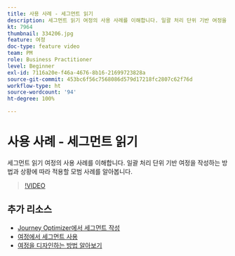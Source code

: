 ```yaml
---
title: 사용 사례 - 세그먼트 읽기
description: 세그먼트 읽기 여정의 사용 사례를 이해합니다. 일괄 처리 단위 기반 여정을 작성하는 방법과 상황에 따라 적용할 모범 사례를 알아봅니다.
kt: 7964
thumbnail: 334206.jpg
feature: 여정
doc-type: feature video
team: PM
role: Business Practitioner
level: Beginner
exl-id: 7116a20e-f46a-4676-8b16-21699723828a
source-git-commit: 453bc6f56c7568086d579d17218fc2807c62f76d
workflow-type: ht
source-wordcount: '94'
ht-degree: 100%

---
```


# 사용 사례 - 세그먼트 읽기

세그먼트 읽기 여정의 사용 사례를 이해합니다. 일괄 처리 단위 기반 여정을 작성하는 방법과 상황에 따라 적용할 모범 사례를 알아봅니다.

>[!VIDEO](https://video.tv.adobe.com/v/334206?quality=12)

## 추가 리소스

* [Journey Optimizer에서 세그먼트 작성](https://experienceleague.adobe.com/docs/journey-optimizer/using/segment/creating-a-segment.html?lang=ko)
* [여정에서 세그먼트 사용](https://experienceleague.adobe.com/docs/journey-optimizer/using/orchestrate-journeys/about-journey-building/read-segment.html?lang=ko)
* [여정을 디자인하는 방법 알아보기](https://experienceleague.adobe.com/docs/journey-optimizer/using/orchestrate-journeys/create-journey/using-the-journey-designer.html?lang=ko)
